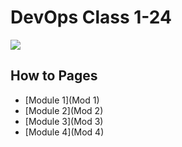 # DevOps Class 1-24
![]( http://10.10.41.207/pics/infinity.gif )

## How to Pages
- [Module 1](Mod 1)
- [Module 2](Mod 2)
- [Module 3](Mod 3)
- [Module 4](Mod 4)